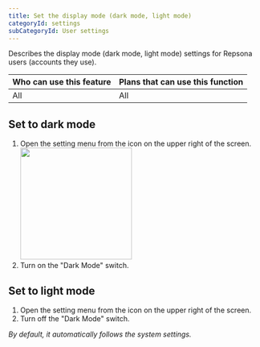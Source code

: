 ```yaml
---
title: Set the display mode (dark mode, light mode)
categoryId: settings
subCategoryId: User settings
---
```


Describes the display mode (dark mode, light mode) settings for Repsona users (accounts they use).

|Who can use this feature|Plans that can use this function|
|---|---|
|All|All|

## Set to dark mode

1. Open the setting menu from the icon on the upper right of the screen.<br><img src="/images/help/menu-button.png" width="222">
2. Turn on the "Dark Mode" switch.

## Set to light mode

1. Open the setting menu from the icon on the upper right of the screen.
2. Turn off the "Dark Mode" switch.

*By default, it automatically follows the system settings.*
